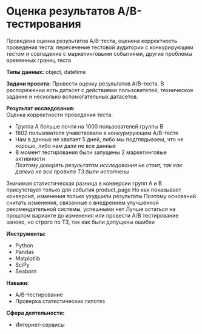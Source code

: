 # Оценка результатов A/B-тестирования
Проведена оценка результатов A/B-теста, оценена корректность проведения теста: пересечение тестовой аудитории с конкурирующим тестом и совпадение с маркетинговыми событиями, другие проблемы временных границ теста  

**Типы данных:** object, datetime

**Задачи проекта:**
Провести оценку результатов A/B-теста. В распоряжении есть датасет с действиями пользователей, техническое задание и несколько вспомогательных датасетов.

**Результат исследования:**  
Оценка корректности проведения теста:

* Группа A больше почти на 1000 пользователей группы B
* 1602 пользователя учавствовали в конкурирующем A/B-тесте
* Нам в данных не хватает 5 дней, либо мы подглядываем, что не хорошо, либо нам дали не все данные
* В момент тестирования были запущены 2 маркетинговые активности  
*Поэтому доверять результатам исследования не стоит, так как далеко не все правила ТЗ были исполнены*   

Значимая статистическая разница в конверсии групп А и В присутствует только для события product_page
Но как показывает конверсия, изменения только ухудшили результаты
Поэтому оснований считать изменения, связанные с внедрением улучшенной рекомендательной системы, успешными нет
Лучше остаться на прошлом варианте до изменения или провести A/B тестирование заново, но строго по ТЗ, так как были допущены ошибки

**Инструменты:**
- Python
- Pandas
- Matplotlib
- SciPy
- Seaborn

**Навыки:**  

- A/B-тестирование
- Проверка статистических гипотез

**Сфера деятельности:**
- Интернет-сервисы
